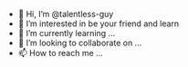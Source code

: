 - 👋 Hi, I’m @talentless-guy
- 👀 I’m interested in be your friend and learn
- 🌱 I’m currently learning ...
- 💞️ I’m looking to collaborate on ...
- 📫 How to reach me ...

<!---
talentless-guy/talentless-guy is a ✨ special ✨ repository because its `README.md` (this file) appears on your GitHub profile.
You can click the Preview link to take a look at your changes.
--->
